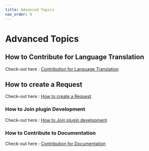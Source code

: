 ```yaml
---
title: Advanced Topics
nav_order: 9
---
```


# Advanced Topics

## How to Contribute for Language Translation

Check-out here : [Contribution for Language Translation](./Contribution_For_Languages.md)

## How to create a Request

Check-out here : [How to create a Request](./HowToCreateRequest.md)

### How to Join plugin Development

Check-out here : [How to Join plugin development](./HowToJoinDevelopment.md)

### How to Contribute to Documentation

Check-out here : [Contribution for Documentation](./Contribution_For_Docs.md)
